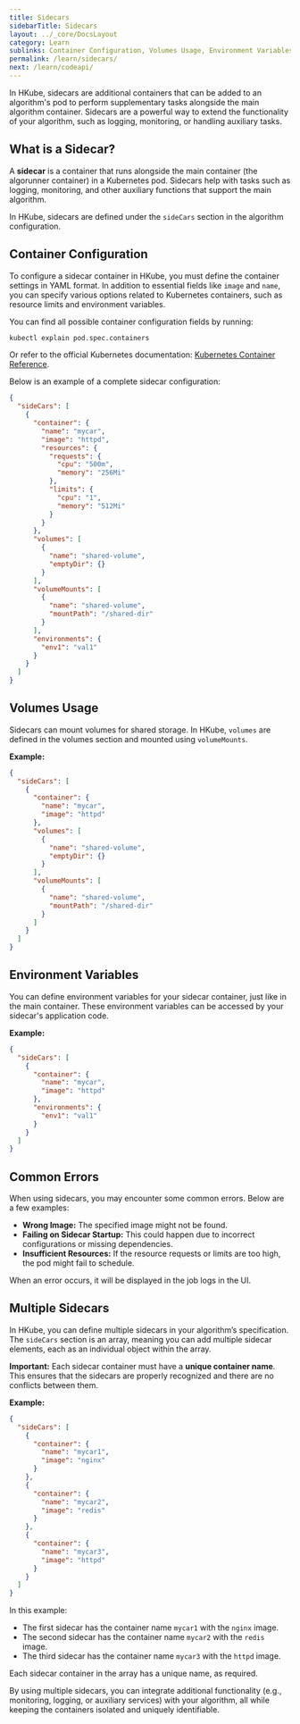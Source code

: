 ```yaml
---
title: Sidecars
sidebarTitle: Sidecars
layout: ../_core/DocsLayout
category: Learn
sublinks: Container Configuration, Volumes Usage, Environment Variables, Common Errors, Multiple Sidecars
permalink: /learn/sidecars/
next: /learn/codeapi/
---
```


In HKube, sidecars are additional containers that can be added to an algorithm's pod to perform supplementary tasks alongside the main algorithm container. Sidecars are a powerful way to extend the functionality of your algorithm, such as logging, monitoring, or handling auxiliary tasks.

## What is a Sidecar?

A **sidecar** is a container that runs alongside the main container (the algorunner container) in a Kubernetes pod. Sidecars help with tasks such as logging, monitoring, and other auxiliary functions that support the main algorithm.

In HKube, sidecars are defined under the `sideCars` section in the algorithm configuration.

## Container Configuration

To configure a sidecar container in HKube, you must define the container settings in YAML format. In addition to essential fields like `image` and `name`, you can specify various options related to Kubernetes containers, such as resource limits and environment variables.

You can find all possible container configuration fields by running:
```bash
kubectl explain pod.spec.containers
```
Or refer to the official Kubernetes documentation: [Kubernetes Container Reference](https://kubernetes.io/docs/reference/kubernetes-api/workload-resources/pod-v1/#Container).

Below is an example of a complete sidecar configuration:
```json
{
  "sideCars": [
    {
      "container": {
        "name": "mycar",
        "image": "httpd",
        "resources": {
          "requests": {
            "cpu": "500m",
            "memory": "256Mi"
          },
          "limits": {
            "cpu": "1",
            "memory": "512Mi"
          }
        }
      },
      "volumes": [
        {
          "name": "shared-volume",
          "emptyDir": {}
        }
      ],
      "volumeMounts": [
        {
          "name": "shared-volume",
          "mountPath": "/shared-dir"
        }
      ],
      "environments": {
        "env1": "val1"
      }
    }
  ]
}
```

## Volumes Usage
Sidecars can mount volumes for shared storage. In HKube, `volumes` are defined in the volumes section and mounted using `volumeMounts`.

**Example:**
```json
{
  "sideCars": [
    {
      "container": {
        "name": "mycar",
        "image": "httpd"
      },
      "volumes": [
        {
          "name": "shared-volume",
          "emptyDir": {}
        }
      ],
      "volumeMounts": [
        {
          "name": "shared-volume",
          "mountPath": "/shared-dir"
        }
      ]
    }
  ]
}

```

## Environment Variables
You can define environment variables for your sidecar container, just like in the main container. These environment variables can be accessed by your sidecar's application code.

**Example:**
```json
{
  "sideCars": [
    {
      "container": {
        "name": "mycar",
        "image": "httpd"
      },
      "environments": {
        "env1": "val1"
      }
    }
  ]
}
```

## Common Errors
When using sidecars, you may encounter some common errors. Below are a few examples:

* **Wrong Image:** The specified image might not be found.
* **Failing on Sidecar Startup:** This could happen due to incorrect configurations or missing dependencies.
* **Insufficient Resources:** If the resource requests or limits are too high, the pod might fail to schedule.

When an error occurs, it will be displayed in the job logs in the UI.

## Multiple Sidecars
In HKube, you can define multiple sidecars in your algorithm’s specification. The `sideCars` section is an array, meaning you can add multiple sidecar elements, each as an individual object within the array.

**Important:** Each sidecar container must have a **unique container name**. This ensures that the sidecars are properly recognized and there are no conflicts between them.

**Example:**
```json
{
  "sideCars": [
    {
      "container": {
        "name": "mycar1",
        "image": "nginx"
      }
    },
    {
      "container": {
        "name": "mycar2",
        "image": "redis"
      }
    },
    {
      "container": {
        "name": "mycar3",
        "image": "httpd"
      }
    }
  ]
}
```
In this example:

* The first sidecar has the container name `mycar1` with the `nginx` image.
* The second sidecar has the container name `mycar2` with the `redis` image.
* The third sidecar has the container name `mycar3` with the `httpd` image.

Each sidecar container in the array has a unique name, as required.

By using multiple sidecars, you can integrate additional functionality (e.g., monitoring, logging, or auxiliary services) with your algorithm, all while keeping the containers isolated and uniquely identifiable.